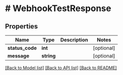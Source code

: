# # WebhookTestResponse

## Properties

Name | Type | Description | Notes
------------ | ------------- | ------------- | -------------
**status_code** | **int** |  | [optional]
**message** | **string** |  | [optional]

[[Back to Model list]](../../README#models) [[Back to API list]](../../README#endpoints) [[Back to README]](../../README)
